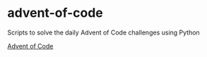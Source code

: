 # advent-of-code
Scripts to solve the daily Advent of Code challenges using Python

[Advent of Code](https://adventofcode.com/)
